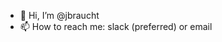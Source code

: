 - 👋 Hi, I’m @jbraucht
- 📫 How to reach me:  slack (preferred) or email
<!---
jbraucht/jbraucht is a ✨ special ✨ repository because its `README.md` (this file) appears on your GitHub profile.
You can click the Preview link to take a look at your changes.
--->
